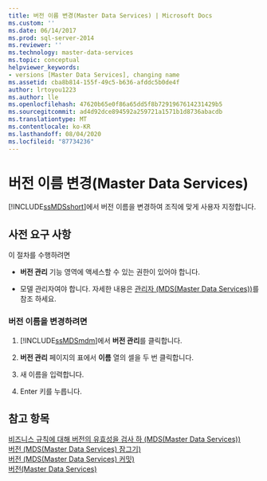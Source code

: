 ```yaml
---
title: 버전 이름 변경(Master Data Services) | Microsoft Docs
ms.custom: ''
ms.date: 06/14/2017
ms.prod: sql-server-2014
ms.reviewer: ''
ms.technology: master-data-services
ms.topic: conceptual
helpviewer_keywords:
- versions [Master Data Services], changing name
ms.assetid: cba8b814-155f-49c5-b636-afddc5b0de4f
author: lrtoyou1223
ms.author: lle
ms.openlocfilehash: 47620b65e0f86a65dd5f8b7291967614231429b5
ms.sourcegitcommit: ad4d92dce894592a259721a1571b1d8736abacdb
ms.translationtype: MT
ms.contentlocale: ko-KR
ms.lasthandoff: 08/04/2020
ms.locfileid: "87734236"
---
```

# <a name="change-a-version-name-master-data-services"></a>버전 이름 변경(Master Data Services)
  [!INCLUDE[ssMDSshort](../includes/ssmdsshort-md.md)]에서 버전 이름을 변경하여 조직에 맞게 사용자 지정합니다.  
  
## <a name="prerequisites"></a>사전 요구 사항  
 이 절차를 수행하려면  
  
-   **버전 관리** 기능 영역에 액세스할 수 있는 권한이 있어야 합니다.  
  
-   모델 관리자여야 합니다. 자세한 내용은 [관리자 &#40;MDS(Master Data Services)&#41;](administrators-master-data-services.md)를 참조 하세요.  
  
### <a name="to-change-the-version-name"></a>버전 이름을 변경하려면  
  
1.  [!INCLUDE[ssMDSmdm](../includes/ssmdsmdm-md.md)]에서 **버전 관리**를 클릭합니다.  
  
2.  **버전 관리** 페이지의 표에서 **이름** 열의 셀을 두 번 클릭합니다.  
  
3.  새 이름을 입력합니다.  
  
4.  Enter 키를 누릅니다.  
  
## <a name="see-also"></a>참고 항목  
 [비즈니스 규칙에 대해 버전의 유효성을 검사 하 &#40;MDS(Master Data Services)&#41;](../../2014/master-data-services/validate-a-version-against-business-rules-master-data-services.md)   
 [버전 &#40;MDS(Master Data Services) 잠그기&#41;](../../2014/master-data-services/lock-a-version-master-data-services.md)   
 [버전 &#40;MDS(Master Data Services) 커밋&#41;](../../2014/master-data-services/commit-a-version-master-data-services.md)   
 [버전&#40;Master Data Services&#41;](../../2014/master-data-services/versions-master-data-services.md)  
  
  
